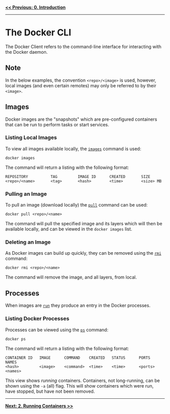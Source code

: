 **[<< Previous: 0. Introduction](/0.Introduction)**

---

# The Docker CLI

The Docker Client refers to the command-line interface for interacting with the Docker daemon.

## Note

In the below examples, the convention `<repo>/<image>` is used, however, local images (and even certain remotes) may only be referred to by their `<image>`.

## Images

Docker images are the "snapshots" which are pre-configured containers that can be run to perform tasks or start services.

### Listing Local Images

To view all images available locally, the [`images`](https://docs.docker.com/v1.11/engine/reference/commandline/images/) command is used:

```
docker images
```

The command will return a listing with the following format:

```
REPOSITORY          TAG         IMAGE ID      CREATED       SIZE
<repo>/<name>       <tag>       <hash>        <time>        <size> MB
```

### Pulling an Image

To pull an image (download locally) the [`pull`](https://docs.docker.com/v1.11/engine/reference/commandline/pull/) command can be used:

```
docker pull <repo>/<name>
```

The command will pull the specified image and its layers which will then be available locally, and can be viewed in the `docker images` list.

### Deleting an Image

As Docker images can build up quickly, they can be removed using the [`rmi`](https://docs.docker.com/v1.11/engine/reference/commandline/rmi/) command:

```
docker rmi <repo>/<name>
```

The command will remove the image, and all layers, from local.

## Processes

When images are [`run`](/2.Running-Containers) they produce an entry in the Docker processes.

### Listing Docker Processes

Processes can be viewed using the [`ps`](https://docs.docker.com/v1.11/engine/reference/commandline/ps/) command:

```
docker ps
```

The command will return a listing with the following format:

```
CONTAINER ID   IMAGE      COMMAND    CREATED   STATUS      PORTS         NAMES
<hash>         <image>    <command>  <time>    <time>      <ports>       <names>
```

This view shows *running* containers. Containers, not long-running, can be shown using the `-a` (all) flag. This will show containers which were run, have stopped, but have not been removed.

---

**[Next: 2. Running Containers >>](/2.Running-Containers)**